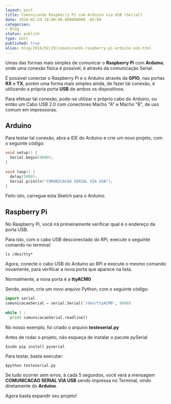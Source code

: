 ```yaml
---
layout: post
title: Comunicando Raspberry Pi com Arduino via USB (Serial)
date: 2016-02-29 18:00:00.000000000 -03:00
categories:
- Blog
status: publish
type: post
published: true
alias: blog/2016/02/29/comunicando-raspberry-pi-arduino-usb.html
---
```


Umas das formas mais simples de comunicar o **Raspberry Pi** com **Arduino**, onde uma conexão física é possível, é através da comunicação Serial.

É possível conectar o Raspberry Pi e o Arduino através da **GPIO**, nas portas **RX** e **TX**, porém uma forma mais simples ainda, de fazer tal conexão, é utilizando a própria porta **USB** de ambos os dispositivos.

Para efetuar tal conexão, pode-se utilizar o próprio cabo do Arduino, ou então um Cabo USB 2.0 com conectores Macho "A" e Macho "B", de uso comum em impressoras.

## Arduino

Para testar tal conexão, abra a IDE do Arduino e crie um novo projeto, com o seguinte código:

~~~ c
void setup() {
  Serial.begin(9600);
}
	
void loop() {
  delay(5000);
  Serial.println("COMUNICACAO SERIAL VIA USB");
}
~~~

Feito isto, carregue esta Sketch para o Arduino.

## Raspberry Pi

No Raspberry Pi, você irá primeiramente verificar qual é o endereço da porta USB.

Para isto, com o cabo USB desconectado do RPi, execute o seguinte comando no terminal:

	ls /dev/tty*

Agora, conecte o cabo USB do Arduino ao RPi e execute o mesmo comando novamente, para verificar a nova porta que aparece na lista.

Normalmente, a nova porta é a **ttyACM0**

Sendo, assim, crie um novo arquivo Python, com o seguinte código:

~~~ python
import serial
comunicacaoSerial = serial.Serial('/dev/ttyACM0', 9600)
	
while 1 :
  print comunicacaoSerial.readline()
~~~

No nosso exemplo, foi criado o arquivo **testeserial.py**

Antes de rodar o projeto, não esqueça de instalar o pacote pySerial

	$sudo pip install pyserial

Para testar, basta executar:

	$python testeserial.py

Se tudo ocorrer sem erros, à cada 5 segundos, você verá a mensagem **COMUNICACAO SERIAL VIA USB** sendo impressa no Terminal, vindo diretamente do **Arduino**.

Agora basta expandir seu projeto!
